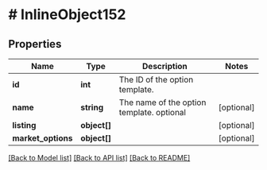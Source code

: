 # # InlineObject152

## Properties

Name | Type | Description | Notes
------------ | ------------- | ------------- | -------------
**id** | **int** | The ID of the option template. | 
**name** | **string** | The name of the option template. optional | [optional] 
**listing** | **object[]** |  | [optional] 
**market_options** | **object[]** |  | [optional] 

[[Back to Model list]](../../README.md#documentation-for-models) [[Back to API list]](../../README.md#documentation-for-api-endpoints) [[Back to README]](../../README.md)



